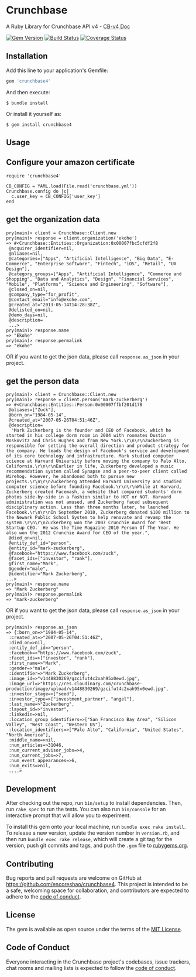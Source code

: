 # Crunchbase

A Ruby Library for Crunchbase API v4 -  [CB-v4 Doc](https://app.swaggerhub.com/apis/Crunchbase/crunchbase-enterprise_api/1.0.1)

[![Gem Version](https://badge.fury.io/rb/crunchbase4.svg)](https://badge.fury.io/rb/crunchbase4)
[![Build Status](https://travis-ci.org/encoreshao/crunchbase4.svg?branch=master)](https://travis-ci.org/encoreshao/crunchbase4)
[![Coverage Status](https://coveralls.io/repos/github/encoreshao/crunchbase4/badge.svg)](https://coveralls.io/github/encoreshao/crunchbase4)

## Installation

Add this line to your application's Gemfile:

```ruby
gem 'crunchbase4'
```

And then execute:

    $ bundle install

Or install it yourself as:

    $ gem install crunchbase4

## Usage

## Configure your amazon certificate

```
require 'crunchbase4'

CB_CONFIG = YAML.load(File.read('crunchbase.yml'))
Crunchbase.config do |c|
  c.user_key = CB_CONFIG['user_key']
end
```

## get the organization data

```
pry(main)> client = Crunchbase::Client.new
pry(main)> response = client.organization('ekohe')
=> #<Crunchbase::Entities::Organization:0x00007fbc5cfdf2f8
 @acquirer_identifier=nil,
 @aliases=nil,
 @categories=["Apps", "Artificial Intelligence", "Big Data", "E-Commerce", "Enterprise Software", "FinTech", "iOS", "Retail", "UX Design"],
 @category_groups=["Apps", "Artificial Intelligence", "Commerce and Shopping", "Data and Analytics", "Design", "Financial Services", "Mobile", "Platforms", "Science and Engineering", "Software"],
 @closed_on=nil,
 @company_type="for_profit",
 @contact_email="info@ekohe.com",
 @created_at="2013-05-14T14:28:38Z",
 @delisted_on=nil,
 @demo_days=nil,
 @description=
 ...>
pry(main)> response.name
=> "Ekohe"
pry(main)> response.permalink
=> "ekohe"
```

OR if you want to get the json data, please call `response.as_json` in your project.


## get the person data

```
pry(main)> client = Crunchbase::Client.new
pry(main)> response = client.person('mark-zuckerberg')
=> #<Crunchbase::Entities::Person:0x00007ffbf201d178
 @aliases=["Zuck"],
 @born_on="1984-05-14",
 @created_at="2007-05-26T04:51:46Z",
 @description=
  "Mark Zuckerberg is the founder and CEO of Facebook, which he started in his college dorm room in 2004 with roomates Dustin Moskovitz and Chris Hughes and from New York.\r\n\r\nZuckerberg is responsible for setting the overall direction and product strategy for the company. He leads the design of Facebook's service and development of its core technology and infrastructure. Mark studied computer science at Harvard University before moving the company to Palo Alto, California.\r\n\r\nEarlier in life, Zuckerberg developed a music recommendation system called Synapse and a peer-to-peer client called Wirehog. However, he abandoned both to pursue new projects.\r\n\r\nZuckerberg attended Harvard University and studied computer science before founding Facebook.\r\n\r\nWhile at Harvard, Zuckerberg created Facemash, a website that compared students' dorm photos side-by-side in a fashion similar to HOT or NOT. Harvard administration was not amused, and Zuckerberg faced subsequent disciplinary action. Less than three months later, he launched Facebook.\r\n\r\nIn September 2010, Zuckerberg donated $100 million to the Newark Public School System to help renovate and revamp the system.\r\n\r\nZuckerberg won the 2007 Crunchie Award for 'Best Startup CEO.' He was the Time Magazine 2010 Person Of The Year. He also won the 2012 Crunchie Award for CEO of the year.",
 @died_on=nil,
 @entity_def_id="person",
 @entity_id="mark-zuckerberg",
 @facebook="https://www.facebook.com/zuck",
 @facet_ids=["investor", "rank"],
 @first_name="Mark",
 @gender="male",
 @identifier="Mark Zuckerberg",
...>
pry(main)> response.name
=> "Mark Zuckerberg"
pry(main)> response.permalink
=> "mark-zuckerberg"
```

OR if you want to get the json data, please call `response.as_json` in your project.

```
pry(main)> response.as_json
=> {:born_on=>"1984-05-14",
 :created_at=>"2007-05-26T04:51:46Z",
 :died_on=>nil,
 :entity_def_id=>"person",
 :facebook=>"https://www.facebook.com/zuck",
 :facet_ids=>["investor", "rank"],
 :first_name=>"Mark",
 :gender=>"male",
 :identifier=>"Mark Zuckerberg",
 :image_id=>"v1448830269/gzcifut4c2xah95x0ewd.jpg",
 :image_url=>"https://res.cloudinary.com/crunchbase-production/image/upload/v1448830269/gzcifut4c2xah95x0ewd.jpg",
 :investor_stage=>["seed"],
 :investor_type=>["investment_partner", "angel"],
 :last_name=>"Zuckerberg",
 :layout_id=>"investor",
 :linkedin=>nil,
 :location_group_identifiers=>["San Francisco Bay Area", "Silicon Valley", "West Coast", "Western US"],
 :location_identifiers=>["Palo Alto", "California", "United States", "North America"],
 :middle_name=>nil,
 :num_articles=>31046,
 :num_current_advisor_jobs=>4,
 :num_current_jobs=>7,
 :num_event_appearances=>6,
 :num_exits=>nil,
 ....>
```

## Development

After checking out the repo, run `bin/setup` to install dependencies. Then, run `rake spec` to run the tests. You can also run `bin/console` for an interactive prompt that will allow you to experiment.

To install this gem onto your local machine, run `bundle exec rake install`. To release a new version, update the version number in `version.rb`, and then run `bundle exec rake release`, which will create a git tag for the version, push git commits and tags, and push the `.gem` file to [rubygems.org](https://rubygems.org).

## Contributing

Bug reports and pull requests are welcome on GitHub at https://github.com/encoreshao/crunchbase4. This project is intended to be a safe, welcoming space for collaboration, and contributors are expected to adhere to the [code of conduct](https://github.com/encoreshao/crunchbase4/blob/master/CODE_OF_CONDUCT.md).


## License

The gem is available as open source under the terms of the [MIT License](https://opensource.org/licenses/MIT).

## Code of Conduct

Everyone interacting in the Crunchbase project's codebases, issue trackers, chat rooms and mailing lists is expected to follow the [code of conduct](https://github.com/encoreshao/crunchbase4/blob/master/CODE_OF_CONDUCT.md).
